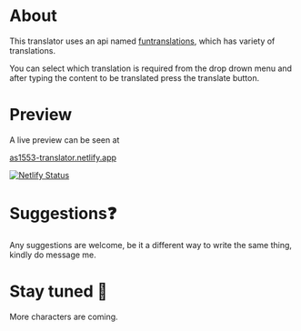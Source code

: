 # About

This translator uses an api named [funtranslations](https://api.funtranslations.com/), which has variety of translations.

You can select which translation is required from the drop drown menu and after typing the content to be translated press the translate button.

# Preview
A live preview can be seen at 

[as1553-translator.netlify.app](https://as1553-translator.netlify.app)

[![Netlify Status](https://api.netlify.com/api/v1/badges/51e2a241-bc66-4fdf-9be9-053d6e99bbd2/deploy-status)](https://app.netlify.com/sites/as1553-translator/deploys)

# Suggestions❓
Any suggestions are welcome, be it a different way to write the same thing, kindly do message me.

# Stay tuned 👀
More characters are coming.
 

